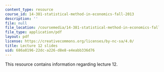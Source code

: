 ```yaml
---
content_type: resource
course_id: 14-381-statistical-method-in-economics-fall-2013
description: ''
file: null
file_location: /coursemedia/14-381-statistical-method-in-economics-fall-2013/686a819622dca226d8e8e4eabb336d76_MIT14_381F13_lec12.pdf
file_type: application/pdf
layout: pdf
license: https://creativecommons.org/licenses/by-nc-sa/4.0/
title: Lecture 12 slides
uid: 686a8196-22dc-a226-d8e8-e4eabb336d76
---
```

This resource contains information regarding lecture 12.
